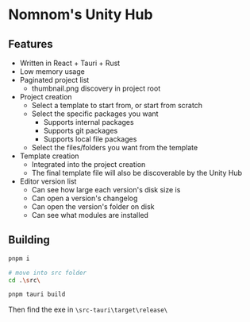 # Nomnom's Unity Hub

## Features

- Written in React + Tauri + Rust
- Low memory usage
- Paginated project list
  - thumbnail.png discovery in project root
- Project creation
  - Select a template to start from, or start from scratch
  - Select the specific packages you want
    - Supports internal packages
    - Supports git packages
    - Supports local file packages
  - Select the files/folders you want from the template
  <!-- - Can override the template's internal project entirely -->
- Template creation
  - Integrated into the project creation
  - The final template file will also be discoverable by the Unity Hub
- Editor version list
  - Can see how large each version's disk size is
  - Can open a version's changelog
  - Can open the version's folder on disk
  - Can see what modules are installed

## Building

```bash
pnpm i

# move into src folder
cd .\src\

pnpm tauri build
```

Then find the exe in `\src-tauri\target\release\`
